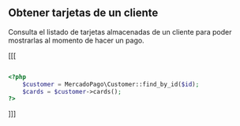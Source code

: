 ## Obtener tarjetas de un cliente

Consulta el listado de tarjetas almacenadas de un cliente para poder mostrarlas al momento de hacer un pago.

[[[
```php

<?php
    $customer = MercadoPago\Customer::find_by_id($id);
    $cards = $customer->cards();
?>

```
]]]